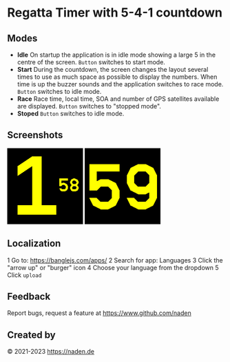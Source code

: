 # Regatta Timer with 5-4-1 countdown

## Modes

* **Idle**
  On startup the application is in idle mode showing a large 5 in the centre of the screen.
  `Button` switches to start mode.
* **Start**
  During the countdown, the screen changes the layout several times to use as much space as
  possible to display the numbers.
  When time is up the buzzer sounds and the application switches to race mode.
  `Button` switches to idle mode.
* **Race**
  Race time, local time, SOA and number of GPS satellites available are displayed.
  `Button` switches to "stopped mode".
* **Stoped**
  `Button` switches to idle mode.

## Screenshots

![Start mode minutes and seconds](screenshot-1.png)
![Start mode seconds](screenshot-2.png)

## Localization

1 Go to: https://banglejs.com/apps/
2 Search for app: Languages
3 Click the "arrow up" or "burger" icon
4 Choose your language from the dropdown
5 Click `upload`

## Feedback

Report bugs, request a feature at https://www.github.com/naden

## Created by

&copy; 2021-2023 https://naden.de
